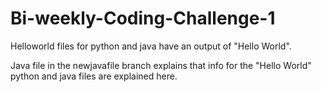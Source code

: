 # Bi-weekly-Coding-Challenge-1

Helloworld files for python and java have an output of "Hello World".

Java file in the newjavafile branch explains that info for the "Hello World" python and java files are explained here.
